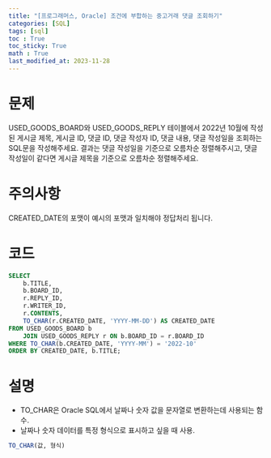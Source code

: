 ```yaml
---
title: "[프로그래머스, Oracle] 조건에 부합하는 중고거래 댓글 조회하기"
categories: [SQL]
tags: [sql]
toc : True
toc_sticky: True
math : True
last_modified_at: 2023-11-28
---
```


# 문제
USED_GOODS_BOARD와 USED_GOODS_REPLY 테이블에서 2022년 10월에 작성된 게시글 제목, 게시글 ID, 댓글 ID, 댓글 작성자 ID, 댓글 내용, 댓글 작성일을 조회하는 SQL문을 작성해주세요. 결과는 댓글 작성일을 기준으로 오름차순 정렬해주시고, 댓글 작성일이 같다면 게시글 제목을 기준으로 오름차순 정렬해주세요. 

# 주의사항
CREATED_DATE의 포맷이 예시의 포맷과 일치해야 정답처리 됩니다.

# 코드
```sql
SELECT
    b.TITLE,
    b.BOARD_ID,
    r.REPLY_ID,
    r.WRITER_ID,
    r.CONTENTS,
    TO_CHAR(r.CREATED_DATE, 'YYYY-MM-DD') AS CREATED_DATE
FROM USED_GOODS_BOARD b
    JOIN USED_GOODS_REPLY r ON b.BOARD_ID = r.BOARD_ID
WHERE TO_CHAR(b.CREATED_DATE, 'YYYY-MM') = '2022-10'
ORDER BY CREATED_DATE, b.TITLE;
```

# 설명
- TO_CHAR은 Oracle SQL에서 날짜나 숫자 값을 문자열로 변환하는데 사용되는 함수. 
- 날짜나 숫자 데이터를 특정 형식으로 표시하고 싶을 때 사용.
```sql
TO_CHAR(값, 형식)
```
